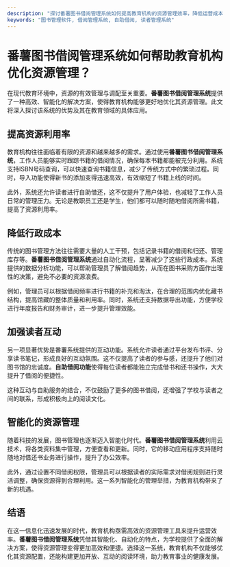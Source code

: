 ```yaml
---
description: "探讨番薯图书借阅管理系统如何提高教育机构的资源管理效率，降低运营成本，实现智能化借阅。"
keywords: "图书管理软件, 借阅管理系统, 自助借阅, 读者管理系统"
---
```

# 番薯图书借阅管理系统如何帮助教育机构优化资源管理？

在现代教育环境中，资源的有效管理与调配至关重要。**番薯图书借阅管理系统**提供了一种高效、智能化的解决方案，使得教育机构能够更好地优化其资源管理。此文将深入探讨该系统的优势及其在教育领域的具体应用。

## 提高资源利用率

教育机构往往面临着有限的资源和越来越多的需求。通过使用**番薯图书借阅管理系统**，工作人员能够实时跟踪书籍的借阅情况，确保每本书籍都能被充分利用。系统支持ISBN号码查询，可以快速查询书籍信息，减少了传统方式中的繁琐过程。同时，导入功能使得新书的添加变得迅速高效，有效缩短了书籍上线的时间。

此外，系统还允许读者进行自助借还，这不仅提升了用户体验，也减轻了工作人员日常的管理压力。无论是教职员工还是学生，他们都可以随时随地借阅所需书籍，提高了资源利用率。

## 降低行政成本

传统的图书管理方法往往需要大量的人工干预，包括记录书籍的借阅和归还、管理库存等。**番薯图书借阅管理系统**通过自动化流程，显著减少了这些行政成本。系统提供的数据分析功能，可以帮助管理员了解借阅趋势，从而在图书采购方面作出理性的决策，避免不必要的资源浪费。

例如，管理员可以根据借阅频率进行书籍的补充和淘汰，在合理的范围内优化藏书结构，提高馆藏的整体质量和利用率。同时，系统还支持数据导出功能，方便学校进行年度报告和财务审计，进一步提升管理效能。

## 加强读者互动

另一项显著优势是番薯系统提供的互动功能。系统允许读者通过平台发布书评、分享读书笔记，形成良好的互动氛围。这不仅提高了读者的参与感，还提升了他们对图书馆的忠诚度。**自助借阅功能**使得每位读者都能独立完成借书和还书操作，大大提升了借阅的便捷性。

这种互动与自助服务的结合，不仅鼓励了更多的图书借阅，还增强了学校与读者之间的联系，形成积极向上的阅读文化。

## 智能化的资源管理

随着科技的发展，图书管理也逐渐迈入智能化时代。**番薯图书借阅管理系统**利用云技术，将各类资料集中管理，方便查看和更新。同时，它的移动应用程序支持随时随地对借还书业务进行操作，提升了办公效率。

此外，通过设置不同借阅权限，管理员可以根据读者的实际需求对借阅规则进行灵活调整，确保资源得到合理利用。这一系列智能化的管理举措，为教育机构带来了新的机遇。

## 结语

在这一信息化迅速发展的时代，教育机构亟需高效的资源管理工具来提升运营效率。**番薯图书借阅管理系统**凭借其智能化、自动化的特点，为学校提供了全面的解决方案，使得资源管理变得更加高效和便捷。选择这一系统，教育机构不仅能够优化其资源配置，还能构建更加开放、互动的阅读环境，助力教育事业的健康发展。
